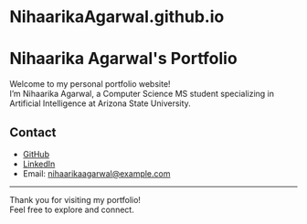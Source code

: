 # NihaarikaAgarwal.github.io
# Nihaarika Agarwal's Portfolio

Welcome to my personal portfolio website!  
I’m Nihaarika Agarwal, a Computer Science MS student specializing in Artificial Intelligence at Arizona State University.

## Contact

- [GitHub](https://github.com/NihaarikaAgarwal)  
- [LinkedIn](https://linkedin.com/in/nihaarikaagarwal)  
- Email: nihaarikaagarwal@example.com

---

Thank you for visiting my portfolio!  
Feel free to explore and connect.

